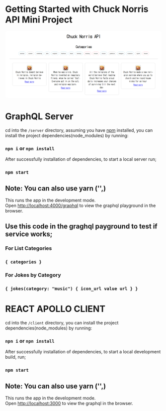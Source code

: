 # Getting Started with Chuck Norris API Mini Project

<img src="client/public/image.png" style="border-radius: 8px;"/>

##

#

# GraphQL Server

cd into the `/server` directory, assuming you have [npm](https://www.npmjs.com/get-npm) installed, you can install the project dependencies(node_modules) by running:

### `npn i` or `npn install`

After successfully installation of dependencies, to start a local server run;

### `npm start`

## Note: You can also use yarn ('',)

This runs the app in the development mode.<br>
Open [http://localhost:4000/graphql](http://localhost:4000/graphql) to view the graphql playground in the browser.

## Use this code in the graghql payground to test if service works;

### For List Categories

### `{ categories }`

### For Jokes by Category

### `{ jokes(category: "music") { icon_url value url } }`

#

# REACT APOLLO CLIENT

cd into the `/client` directory, you can install the project dependencies(node_modules) by running:

### `npn i` or `npn install`

After successfully installation of dependencies, to start a local development build, run;

### `npm start`

## Note: You can also use yarn ('',)

This runs the app in the development mode.<br>
Open [http://localhost:3000](http://localhost:3000) to view the graphql in the browser.
